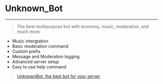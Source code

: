 # **Unknown_Bot**

---

> The best multipurpose bot with economy, music, moderation, and much more

- Music intergtation
- Basic moderation command
- Custom prefix
- Message and Moderation logging
- Advanced server setup
- Easy to use help command


> [UnknownBot, the best bot for your server](https://discord.com/oauth2/authorize?client_id=917913383876046858&permissions=8&scope=bot)
